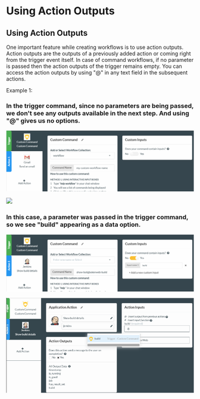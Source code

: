 # Using Action Outputs

## Using Action Outputs

One important feature while creating workflows is to use action outputs. Action outputs are the outputs of a previously added action or coming right from the trigger event itself. In case of command workflows, if no parameter is passed then the action outputs of the trigger remains empty. You can access the action outputs by using "@" in any text field in the subsequent actions.

Example 1:

### In the trigger command, since no parameters are being passed, we don't see any outputs available in the next step. And using "@" gives us no options. 

![](../../../.gitbook/assets/image%20%28241%29.png)

![](../../../.gitbook/assets/treg7.png)

### In this case, a parameter was passed in the trigger command, so we see "build" appearing as a data option. 

![](../../../.gitbook/assets/image%20%28231%29.png)

![](../../../.gitbook/assets/image%20%28161%29.png)

